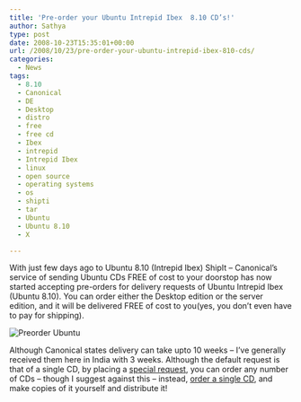 ```yaml
---
title: 'Pre-order your Ubuntu Intrepid Ibex  8.10 CD’s!'
author: Sathya
type: post
date: 2008-10-23T15:35:01+00:00
url: /2008/10/23/pre-order-your-ubuntu-intrepid-ibex-810-cds/
categories:
  - News
tags:
  - 8.10
  - Canonical
  - DE
  - Desktop
  - distro
  - free
  - free cd
  - Ibex
  - intrepid
  - Intrepid Ibex
  - linux
  - open source
  - operating systems
  - os
  - shipti
  - tar
  - Ubuntu
  - Ubuntu 8.10
  - X

---
```

With just few days ago to Ubuntu 8.10 (Intrepid Ibex) ShipIt &#8211; Canonical&#8217;s service of sending Ubuntu CDs FREE of cost to your doorstop has now started accepting pre-orders for delivery requests of Ubuntu Intrepid Ibex (Ubuntu 8.10). You can order either the Desktop edition or the server edition, and it will be delivered FREE of cost to you(yes, you don&#8217;t even have to pay for shipping).
  
![Preorder Ubuntu][1]

Although Canonical states delivery can take upto 10 weeks &#8211; I&#8217;ve generally received them here in India with 3 weeks. Although the default request is that of a single CD, by placing a <a href="https://shipit.ubuntu.com/specialrequest" target="_blank">special request</a>, you can order any number of CDs &#8211; though I suggest against this &#8211; instead, <a href="https://shipit.ubuntu.com/myrequest" target="_blank">order a single CD</a>, and make copies of it yourself and distribute it!

 [1]: http://farm4.static.flickr.com/3160/2966405521_88f84dccb0.jpg?v=0